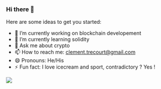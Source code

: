 ### Hi there 👋

Here are some ideas to get you started:

- 🔭 I’m currently working on blockchain developement
- 🌱 I’m currently learning solidity
- 💬 Ask me about crypto
- 📫 How to reach me: clement.trecourt@gmail.com
- 😄 Pronouns: He/His
- ⚡ Fun fact: I love icecream and sport, contradictory ? Yes !

<img src="https://github-readme-stats.vercel.app/api?username=clementtrecourt&&show_icons=true&title_color=ffffff&icon_color=58a6ff&text_color=daf7dc&bg_color=0d1117">
